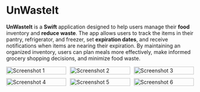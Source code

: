 # UnWasteIt

**UnWasteIt** is a **Swift** application designed to help users manage their **food** inventory and **reduce waste**. The app allows users to track the items in their pantry, refrigerator, and freezer, set **expiration dates**, and receive notifications when items are nearing their expiration. By maintaining an organized inventory, users can plan meals more effectively, make informed grocery shopping decisions, and minimize food waste.

<div style="display: grid; grid-template-columns: repeat(auto-fit, minmax(150px, 1fr)); gap: 10px;">
  <img src="https://github.com/user-attachments/assets/967a6926-20d5-4291-848c-12cab451f54a" alt="Screenshot 1" style="width: 100%;">
  <img src="https://github.com/user-attachments/assets/f5249aa6-625f-46e8-b980-e04312ea244f" alt="Screenshot 2" style="width: 100%;">
  <img src="https://github.com/user-attachments/assets/30ae713d-3ea6-4bab-892c-c50f0d3e1c8e" alt="Screenshot 3" style="width: 100%;">
  <img src="https://github.com/user-attachments/assets/56752647-f120-4eb6-bffe-add4a38edd8a" alt="Screenshot 4" style="width: 100%;">
  <img src="https://github.com/user-attachments/assets/ffe332fe-5a6a-4e6c-9f5a-89fa2d1c0177" alt="Screenshot 5" style="width: 100%;">
  <img src="https://github.com/user-attachments/assets/11ec3ae2-f3c2-421a-9dab-55a7826f69f7" alt="Screenshot 6" style="width: 100%;">
</div>
